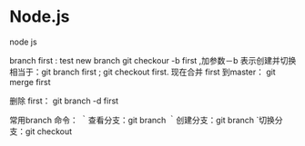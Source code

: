 # Node.js
node js

branch first : test new branch
  git checkour -b first ,加参数－b 表示创建并切换 相当于：git branch first ; git checkout first.
现在合并 first 到master：
  git merge first

删除 first： git branch -d first

常用branch 命令：
  ｀查看分支：git branch
  ｀创建分支：git branch <name>
  `切换分支：git checkout <name>
